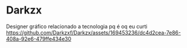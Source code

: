 # Darkzx
Designer gráfico relacionado a tecnologia pq é oq eu curti 
https://github.com/Darkzxf/Darkzx/assets/169453236/dc4d2cea-7e86-408a-92e6-479ffe434e30
